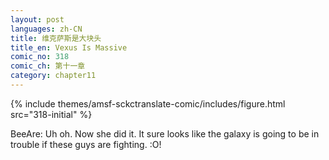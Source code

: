 ```yaml
---
layout: post
languages: zh-CN
title: 维克萨斯是大块头
title_en: Vexus Is Massive
comic_no: 318
comic_ch: 第十一章
category: chapter11
---
```

{% include themes/amsf-sckctranslate-comic/includes/figure.html src="318-initial" %}

BeeAre: Uh oh. Now she did it. It sure looks like the galaxy is going to be in trouble if these guys are fighting. :O!
